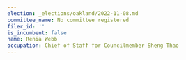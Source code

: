 ```yaml
---
election: _elections/oakland/2022-11-08.md
committee_name: No committee registered
filer_id: ''
is_incumbent: false
name: Renia Webb
occupation: Chief of Staff for Councilmember Sheng Thao
---
```

